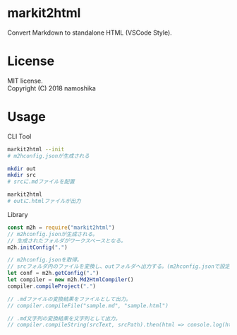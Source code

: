 # markit2html
Convert Markdown to standalone HTML (VSCode Style).

# License
MIT license.  
Copyright (C) 2018 namoshika

# Usage
CLI Tool
```bash
markit2html --init
# m2hconfig.jsonが生成される

mkdir out
mkdir src
# srcに.mdファイルを配置

markit2html
# outに.htmlファイルが出力
```

Library
```js
const m2h = require("markit2html")
// m2hconfig.jsonが生成される。
// 生成されたフォルダがワークスペースとなる。
m2h.initConfig(".")

// m2hconfig.jsonを取得。
// srcフォルダ内のファイルを変換し、outフォルダへ出力する。(m2hconfig.jsonで設定可能)
let conf = m2h.getConfig(".")
let compiler = new m2h.Md2HtmlCompiler()
compiler.compileProject(".")

// .mdファイルの変換結果をファイルとして出力。
// compiler.compileFile("sample.md", "sample.html")

// .md文字列の変換結果を文字列として出力。
// compiler.compileString(srcText, srcPath).then(html => console.log(html))
```